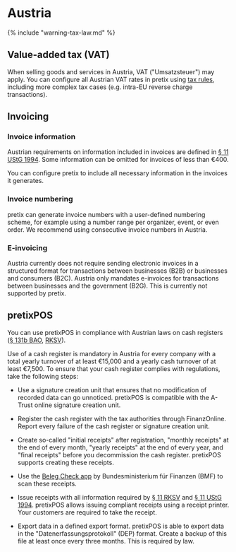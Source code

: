 # Austria

{% include "warning-tax-law.md" %}

## Value-added tax (VAT)

When selling goods and services in Austria, VAT ("Umsatzsteuer") may apply.
You can configure all Austrian VAT rates in pretix using [tax rules](../../guides/taxes.md), including more complex tax cases (e.g. intra-EU reverse charge transactions).

## Invoicing

### Invoice information

Austrian requirements on information included in invoices are defined in [§ 11 UStG 1994](https://www.ris.bka.gv.at/NormDokument.wxe?Abfrage=Bundesnormen&Gesetzesnummer=10004873&FassungVom=2024-08-29&Artikel=&Paragraf=11&Anlage=&Uebergangsrecht=).
Some information can be omitted for invoices of less than €400.

You can configure pretix to include all necessary information in the invoices it generates. 

### Invoice numbering

pretix can generate invoice numbers with a user-defined numbering scheme, for example using a number range per organizer, event, or even order.
We recommend using consecutive invoice numbers in Austria.

### E-invoicing

Austria currently does not require sending electronic invoices in a structured format for transactions between businesses (B2B) or businesses and consumers (B2C).
Austria only mandates e-invoices for transactions between businesses and the government (B2G).
This is currently not supported by pretix.

## pretixPOS

You can use pretixPOS in compliance with Austrian laws on cash registers ([§ 131b BAO](https://www.ris.bka.gv.at/NormDokument.wxe?Abfrage=Bundesnormen&Gesetzesnummer=10003940&FassungVom=2025-01-27&Artikel=&Paragraf=131b&Anlage=&Uebergangsrecht=), [RKSV](https://www.ris.bka.gv.at/GeltendeFassung.wxe?Abfrage=Bundesnormen&Gesetzesnummer=20009390)).

Use of a cash register is mandatory in Austria for every company with a total yearly turnover of at least €15,000 and a yearly cash turnover of at least €7,500.
To ensure that your cash register complies with regulations, take the following steps: 

- Use a signature creation unit that ensures that no modification of recorded data can go unnoticed.
  pretixPOS is compatible with the  A-Trust online signature creation unit.

- Register the cash register with the tax authorities through FinanzOnline. 
Report every failure of the cash register or signature creation unit.

- Create so-called "initial receipts" after registration, "monthly receipts" at the end of every month, "yearly receipts" at the end of every year, and "final receipts" before you decommission the cash register. 
  pretixPOS supports creating these receipts. 
  
- Use the [Beleg Check app](https://play.google.com/store/apps/details?id=at.gv.bmf.belegcheck&hl=de) by Bundesministerium für Finanzen (BMF) to scan these receipts. 

- Issue receipts with all information required by [§ 11 RKSV](https://www.ris.bka.gv.at/GeltendeFassung.wxe?Abfrage=Bundesnormen&Gesetzesnummer=20009390) and [§ 11 UStG 1994](https://www.ris.bka.gv.at/NormDokument.wxe?Abfrage=Bundesnormen&Gesetzesnummer=10004873&FassungVom=2024-08-29&Artikel=&Paragraf=11&Anlage=&Uebergangsrecht=).
  pretixPOS allows issuing compliant receipts using a receipt printer.
  Your customers are required to take the receipt.

- Export data in a defined export format.
  pretixPOS is able to export data in the "Datenerfassungsprotokoll" (DEP) format.
  Create a backup of this file at least once every three months. 
  This is required by law. 